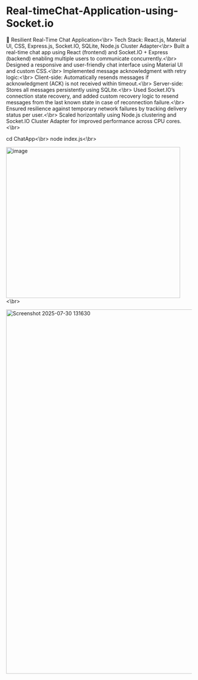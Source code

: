 ﻿# Real-timeChat-Application-using-Socket.io
💬 Resilient Real-Time Chat Application<\br>
Tech Stack: React.js, Material UI, CSS, Express.js, Socket.IO, SQLite, Node.js Cluster Adapter<\br>
Built a real-time chat app using React (frontend) and Socket.IO + Express (backend) enabling multiple users to communicate concurrently.<\br>
Designed a responsive and user-friendly chat interface using Material UI and custom CSS.<\br>
Implemented message acknowledgment with retry logic:<\br>
Client-side: Automatically resends messages if acknowledgment (ACK) is not received within timeout.<\br>
Server-side: Stores all messages persistently using SQLite.<\br>
Used Socket.IO’s connection state recovery, and added custom recovery logic to resend messages from the last known state in case of reconnection failure.<\br>
Ensured resilience against temporary network failures by tracking delivery status per user.<\br>
Scaled horizontally using Node.js clustering and Socket.IO Cluster Adapter for improved performance across CPU cores.<\br>

cd ChatApp<\br>
node index.js<\br>

<img width="472" height="410" alt="image" src="https://github.com/user-attachments/assets/9d2fc2e0-d7b8-413f-9acc-e0ebca7defec" /><\br>


<img width="1882" height="989" alt="Screenshot 2025-07-30 131630" src="https://github.com/user-attachments/assets/fe4a7959-91d1-49b4-a79c-d8bb73e09be9" />

